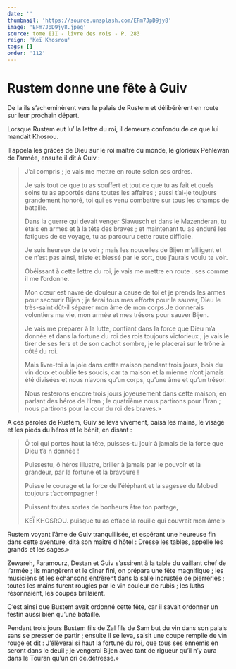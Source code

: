 ```yaml
---
date: ''
thumbnail: 'https://source.unsplash.com/EFm7JpD9jy8'
image: 'EFm7JpD9jy8.jpeg'
source: tome III - livre des rois - P. 283
reign: 'Keï Khosrou'
tags: []
order: '112'
---
```


# Rustem donne une fête à Guiv

De la ils s’acheminèrent vers le palais de Rustem et délibérèrent en route sur leur prochain départ.

Lorsque Rustem eut lu’ la lettre du roi, il demeura confondu de ce que lui mandait Khosrou.

Il appela les grâces de Dieu sur le roi maître du monde, le glorieux Pehlewan de l’armée, ensuite il dit à Guiv :

> J’ai compris ; je vais me mettre en route selon ses ordres.
>
> Je sais tout ce que tu as souffert et tout ce que tu as fait et quels soins tu as apportés dans toutes les affaires ; aussi t’ai-je toujours grandement honoré, toi qui es venu combattre sur tous les champs de bataille.
>
> Dans la guerre qui devait venger Siawusch et dans le Mazenderan, tu étais en armes et à la tête des braves ; et maintenant tu as enduré les fatigues de ce voyage, tu as parcouru cette route difficile.
>
> Je suis heureux de te voir ; mais les nouvelles de Bijen m’allligent et ce n’est pas ainsi, triste et blessé par le sort, que j’aurais voulu te voir.
>
> Obéissant à cette lettre du roi, je vais me mettre en route .
> ses comme il me l’ordonne.
>
> Mon cœur est navré de douleur à cause de toi et je prends les armes pour secourir Bijen ; je ferai tous mes efforts pour le sauver, Dieu le très-saint dût-il séparer mon âme de mon corps.Je donnerais volontiers ma vie, mon armée et mes trésors pour sauver Bijen.
>
> Je vais me préparer à la lutte, confiant dans la force que Dieu m’a donnée et dans la fortune du roi des rois toujours victorieux ; je vais le tirer de ses fers et de son cachot sombre, je le placerai sur le trône à côté du roi.
>
> Mais livre-toi à la joie dans cette maison pendant trois jours, bois du vin doux et oublie tes soucis, car ta maison et la mienne n’ont jamais été divisées et nous n’avons qu’un corps, qu’une âme et qu’un trésor.
>
> Nous resterons encore trois jours joyeusement dans cette maison, en parlant des héros de l’Iran ; le quatrième nous partirons pour l’Iran ; nous partirons pour la cour du roi des braves.»

A ces paroles de Rustem, Guiv se leva vivement, baisa les mains, le visage et les pieds du héros et le bénit, en disant :

> Ô toi qui portes haut la tête, puisses-tu jouir à jamais de la force que Dieu t’a n donnée !
>
> Puissestu, ô héros illustre, briller à jamais par le pouvoir et la grandeur, par la fortune et la bravoure !
>
> Puisse le courage et la force de l’éléphant et la sagesse du Mobed toujours t’accompagner !
>
> Puissent toutes sortes de bonheurs être ton partage,
>
> KEÏ KHOSROU. puisque tu as effacé la rouille qui couvrait mon âme!»

Rustem voyant l’âme de Guiv tranquillisée, et espérant une heureuse fin dans cette aventure, dità son maître d’hôtel : Dresse les tables, appelle les grands et les sages.»

Zewareh, Faramourz, Destan et Guiv s’assirent à la table du vaillant chef de l’armée ; ils mangèrent et le dîner fini, on prépara une fête magnifique ; les musiciens et les échansons entrèrent dans la salle incrustée de pierreries ; toutes les mains furent rougies par le vin couleur de rubis ; les luths résonnaient, les coupes brillaient.

C’est ainsi que Bustem avait ordonné cette fête, car il savait ordonner un festin aussi bien qu’une bataille.

Pendant trois jours Bustem fils de Zal fils de Sam but du vin dans son palais sans se presser de partir ; ensuite il se leva, saisit une coupe remplie de vin rouge et dit : J’élèverai si haut la fortune du roi, que tous ses ennemis en seront dans le deuil ; je vengerai Bijen avec tant de rigueur qu’il n’y aura dans le Touran qu’un cri de.détresse.»
